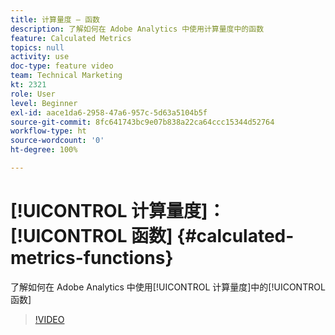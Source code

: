 ```yaml
---
title: 计算量度 — 函数
description: 了解如何在 Adobe Analytics 中使用计算量度中的函数
feature: Calculated Metrics
topics: null
activity: use
doc-type: feature video
team: Technical Marketing
kt: 2321
role: User
level: Beginner
exl-id: aace1da6-2958-47a6-957c-5d63a5104b5f
source-git-commit: 8fc641743bc9e07b838a22ca64ccc15344d52764
workflow-type: ht
source-wordcount: '0'
ht-degree: 100%

---
```


# [!UICONTROL 计算量度]：[!UICONTROL 函数] {#calculated-metrics-functions}

了解如何在 Adobe Analytics 中使用[!UICONTROL 计算量度]中的[!UICONTROL 函数]

>[!VIDEO](https://video.tv.adobe.com/v/25408/?quality=12&learn=on)
